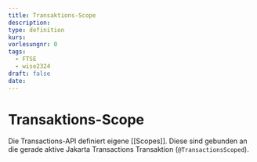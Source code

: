 ```yaml
---
title: Transaktions-Scope
description: 
type: definition
kurs: 
vorlesungnr: 0
tags:
  - FTSE
  - wise2324
draft: false
date:
---
```

# Transaktions-Scope

Die Transactions-API definiert eigene [[Scopes]]. Diese sind gebunden an die gerade aktive Jakarta Transactions Transaktion (`@TransactionsScoped`).